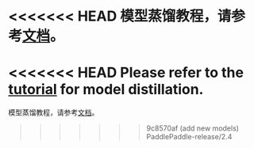 <<<<<<< HEAD
模型蒸馏教程，请参考[文档](../../docs/slim/distill/distill.md)。
=======
<<<<<<< HEAD
Please refer to the [tutorial](../../docs/slim/distill/distill.md) for model distillation.
=======
模型蒸馏教程，请参考[文档](../../docs/slim/distill/distill.md)。
>>>>>>> 9c8570af (add new models)
>>>>>>> PaddlePaddle-release/2.4
